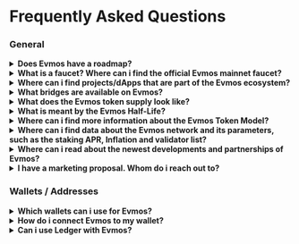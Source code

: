 
# Frequently Asked Questions

### General

<details>

<summary><b>Does Evmos have a roadmap?</b></summary>

Yes. You can find out about Evmos’ roadmap by reading the [Evmos Manifesto](https://medium.com/evmos/the-evmos-manifesto-7fe5d1ab0d67).

</details>

<details>

<summary><b>What is a faucet? Where can i find the official Evmos mainnet faucet?</b></summary>

A faucet is an application that dispenses small amounts of cryptocurrencies to users for free. The purpose of a faucet is to introduce new users to a cryptocurrency by giving them a small amount of tokens to play with, and to encourage them to explore the network’s features and potential use cases.

You can claim from the official Evmos faucet in the [faucet channel](https://discord.com/channels/809048090249134080/1030344710205747271) found in our Discord server.

</details>

<details>

<summary><b>Where can i find projects/dApps that are part of the Evmos ecosystem?</b></summary>

You can discover all the Web3 apps and projects built in the Evmos ecosystem, such as wallets, bridges and decentralized exchanges on our official [ecosystem page](https://evmos.org/ecosystem).

</details>

<details>

<summary><b>What bridges are available on Evmos?</b></summary>

Some examples are:

- [Satellite](https://satellite.money/) Bridge
- [Gravity](https://bridge.blockscape.network/) Bridge

</details>

<details>

<summary><b>What does the Evmos token supply look like?</b></summary>

Evmos started with an initial supply of 200 million tokens at genesis and is scheduled to issue 1 billion Evmos tokens in total under an exponential decay schedule in a span of 4 years starting from genesis.
More information on the Evmos Token Model can be found [here](https://medium.com/evmos/the-evmos-token-model-edc07014978b).

</details>

<details>

<summary><b>What is meant by the Evmos Half-Life?</b></summary>

The “half-life” in the Evmos token model is an exponential formula that refers to the rate at which new tokens are minted on a daily basis (per epoch).
The countdown to the Half-Life refers to the yearly reduction of the inflation rate.
A more detailed breakdown on the Half-Life/inflation can be found [here](https://docs.evmos.org/protocol/modules/inflation#exponential-inflation---the-half-life).

</details>

<details>

<summary><b>Where can i find more information about the Evmos Token Model?</b></summary>

A detailed breakdown of the Evmos token model can be found [here](https://medium.com/evmos/the-evmos-token-model-edc07014978b).

</details>

<details>

<summary><b>Where can i find data about the Evmos network and its parameters, such as the staking APR, Inflation and validator list?</b></summary>

[Mintscan](https://www.mintscan.io/evmos) is a great way to find information and data on the Evmos network (or other Cosmos chains). Another example would be [SmartStake](https://evmos.smartstake.io/). 

</details>

<details>

<summary><b>Where can i read about the newest developments and partnerships of Evmos?</b></summary>

Articles published by the Evmos team can be found on the Evmos [Medium page](https://medium.com/@Evmos).

</details>

<details>

<summary><b>I have a marketing proposal. Whom do i reach out to?</b></summary>

You may send your proposal to https://t.me/liamdig on Telegram via direct message.

</details>




### Wallets / Addresses

<details>

<summary><b>Which wallets can i use for Evmos?</b></summary>

You can find an overview of Evmos-compatible wallets [here](https://docs.evmos.org/use/wallet).

</details>

<details>

<summary><b>How do i connect Evmos to my wallet?</b></summary>

Guides on how to add the Evmos network to your wallet:

- Metamask [guide](https://docs.evmos.org/use/connect-your-wallet/metamask)
- Keplr [guide](https://www.notion.so/FAQ-6120cf83326942a498862aabab5a49c1)

</details>

<details>

<summary><b>Can i use Ledger with Evmos?</b></summary>

Yes. A guide on how to start using Ledger with Evmos can be found [here](https://docs.evmos.org/use/connect-your-wallet/ledger).

</details>